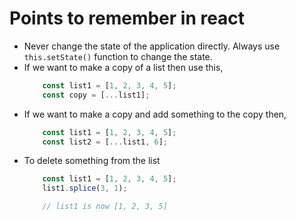 # Points to remember in react

* Never change the state of the application directly. Always use ``` this.setState()``` function to change the state.
* If we want to make a copy of a list then use this,
    ``` js
        const list1 = [1, 2, 3, 4, 5];
        const copy = [...list1];
    ```
* If we want to make a copy and add something to the copy then,
    ``` js
        const list1 = [1, 2, 3, 4, 5];
        const list2 = [...list1, 6];
    ```
* To delete something from the list
    ``` js
        const list1 = [1, 2, 3, 4, 5];
        list1.splice(3, 1);

        // list1 is now [1, 2, 3, 5]
    ```